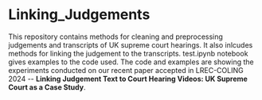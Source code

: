# Linking_Judgements

This repository contains methods for cleaning and preprocessing judgements and transcripts of UK supreme court hearings. It also inlcudes methods for linking the judgement to the transcripts. test.ipynb notebook gives examples to the code used.
The code and examples are showing the experiments conducted on our recent paper accepted in LREC-COLING 2024 -- **Linking Judgement Text to Court Hearing Videos: UK Supreme Court as a Case Study**.


